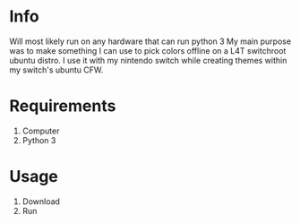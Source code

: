 # Info
Will most likely run on any hardware that can run python 3
<n>My main purpose was to make something I can use to pick colors offline on a L4T switchroot ubuntu distro.
I use it with my nintendo switch while creating themes within my switch's ubuntu CFW.

# Requirements
1. Computer
2. Python 3

# Usage
1. Download
2. Run
